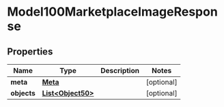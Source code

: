 
# Model100MarketplaceImageResponse

## Properties
Name | Type | Description | Notes
------------ | ------------- | ------------- | -------------
**meta** | [**Meta**](Meta.md) |  |  [optional]
**objects** | [**List&lt;Object50&gt;**](Object50.md) |  |  [optional]



